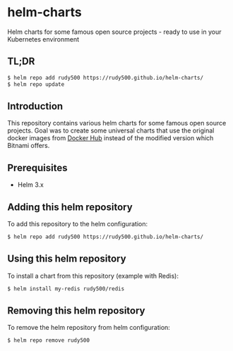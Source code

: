 # helm-charts
Helm charts for some famous open source projects - ready to use in your Kubernetes environment

## TL;DR

```bash
$ helm repo add rudy500 https://rudy500.github.io/helm-charts/
$ helm repo update
```

## Introduction

This repository contains various helm charts for some famous open source projects.
Goal was to create some universal charts that use the original docker images from [Docker Hub](https://hub.docker.com) instead of the modified version which Bitnami offers.


## Prerequisites

- Helm 3.x

## Adding this helm repository

To add this repository to the helm configuration:

```bash
$ helm repo add rudy500 https://rudy500.github.io/helm-charts/
```

## Using this helm repository

To install a chart from this repository (example with Redis):

```bash
$ helm install my-redis rudy500/redis
```

## Removing this helm repository

To remove the helm repository from helm configuration:

```bash
$ helm repo remove rudy500
```
